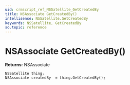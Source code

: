 ```yaml
---
uid: crmscript_ref_NSSatellite_GetCreatedBy
title: NSAssociate GetCreatedBy()
intellisense: NSSatellite.GetCreatedBy
keywords: NSSatellite, GetCreatedBy
so.topic: reference
---
```


# NSAssociate GetCreatedBy()

**Returns:** NSAssociate

```crmscript
NSSatellite thing;
NSAssociate createdBy  = thing.GetCreatedBy();
```

